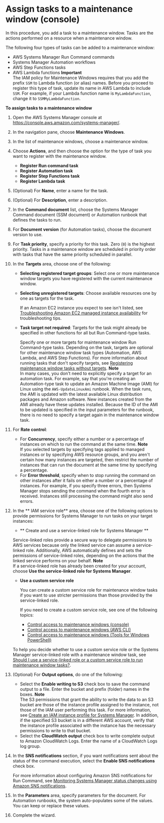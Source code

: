 # Assign tasks to a maintenance window \(console\)<a name="sysman-maintenance-assign-tasks"></a>

In this procedure, you add a task to a maintenance window\. Tasks are the actions performed on a resource when a maintenance window\. 

The following four types of tasks can be added to a maintenance window:
+ AWS Systems Manager Run Command commands
+ Systems Manager Automation workflows
+ AWS Step Functions tasks
+ AWS Lambda functions
**Important**  
The IAM policy for Maintenance Windows requires that you add the prefix `SSM` to Lambda function \(or alias\) names\. Before you proceed to register this type of task, update its name in AWS Lambda to include `SSM`\. For example, if your Lambda function name is `MyLambdaFunction`, change it to `SSMMyLambdaFunction`\.

**To assign tasks to a maintenance window**

1. Open the AWS Systems Manager console at [https://console\.aws\.amazon\.com/systems\-manager/](https://console.aws.amazon.com/systems-manager/)\.

1. In the navigation pane, choose **Maintenance Windows**\. 

1. In the list of maintenance windows, choose a maintenance window\.

1. Choose **Actions**, and then choose the option for the type of task you want to register with the maintenance window\.
   + **Register Run command task**
   + **Register Automation task**
   + **Register Step Functions task**
   + **Register Lambda task**

1. \(Optional\) For **Name**, enter a name for the task\.

1. \(Optional\) For **Description**, enter a description\.

1. In the **Command document** list, choose the Systems Manager Command document \(SSM document\) or Automation runbook that defines the tasks to run\.

1. For **Document version** \(for Automation tasks\), choose the document version to use\.

1. For **Task priority**, specify a priority for this task\. Zero \(`0`\) is the highest priority\. Tasks in a maintenance window are scheduled in priority order with tasks that have the same priority scheduled in parallel\.

1. In the **Targets** area, choose one of the following:
   + **Selecting registered target groups**: Select one or more maintenance window targets you have registered with the current maintenance window\.
   + **Selecting unregistered targets**: Choose available resources one by one as targets for the task\.

     If an Amazon EC2 instance you expect to see isn't listed, see [Troubleshooting Amazon EC2 managed instance availability](troubleshooting-managed-instances.md) for troubleshooting tips\.
   + **Task target not required**: Targets for the task might already be specified in other functions for all but Run Command\-type tasks\.

     Specify one or more targets for maintenance window Run Command\-type tasks\. Depending on the task, targets are optional for other maintenance window task types \(Automation, AWS Lambda, and AWS Step Functions\)\. For more information about running tasks that don't specify targets, see [Registering maintenance window tasks without targets](maintenance-windows-targetless-tasks.md)\.
**Note**  
In many cases, you don't need to explicitly specify a target for an automation task\. For example, say that you're creating an Automation\-type task to update an Amazon Machine Image \(AMI\) for Linux using the `AWS-UpdateLinuxAmi` runbook\. When the task runs, the AMI is updated with the latest available Linux distribution packages and Amazon software\. New instances created from the AMI already have these updates installed\. Because the ID of the AMI to be updated is specified in the input parameters for the runbook, there is no need to specify a target again in the maintenance window task\.

1. For **Rate control**:
   + For **Concurrency**, specify either a number or a percentage of instances on which to run the command at the same time\.
**Note**  
If you selected targets by specifying tags applied to managed instances or by specifying AWS resource groups, and you aren't certain how many instances are targeted, then restrict the number of instances that can run the document at the same time by specifying a percentage\.
   + For **Error threshold**, specify when to stop running the command on other instances after it fails on either a number or a percentage of instances\. For example, if you specify three errors, then Systems Manager stops sending the command when the fourth error is received\. Instances still processing the command might also send errors\.

1. In the ** IAM service role** area, choose one of the following options to provide permissions for Systems Manager to run tasks on your target instances:
   +  ** Create and use a service\-linked role for Systems Manager **

     Service\-linked roles provide a secure way to delegate permissions to AWS services because only the linked service can assume a service\-linked role\. Additionally, AWS automatically defines and sets the permissions of service\-linked roles, depending on the actions that the linked service performs on your behalf\.
**Note**  
If a service\-linked role has already been created for your account, choose **Use the service\-linked role for Systems Manager**\.
   + **Use a custom service role**

     You can create a custom service role for maintenance window tasks if you want to use stricter permissions than those provided by the service\-linked role\. 

     If you need to create a custom service role, see one of the following topics:
     + [Control access to maintenance windows \(console\)](sysman-maintenance-perm-console.md)
     + [Control access to maintenance windows \(AWS CLI\)](sysman-maintenance-perm-cli.md)
     + [Control access to maintenance windows \(Tools for Windows PowerShell\)](sysman-maintenance-perm-ps.md)

   To help you decide whether to use a custom service role or the Systems Manager service\-linked role with a maintenance window task, see [Should I use a service\-linked role or a custom service role to run maintenance window tasks?](sysman-maintenance-permissions.md#maintenance-window-tasks-service-role)\.

1. \(Optional\) For **Output options**, do one of the following:
   + Select the **Enable writing to S3** check box to save the command output to a file\. Enter the bucket and prefix \(folder\) names in the boxes\.
**Note**  
The S3 permissions that grant the ability to write the data to an S3 bucket are those of the instance profile assigned to the instance, not those of the IAM user performing this task\. For more information, see [Create an IAM instance profile for Systems Manager](setup-instance-profile.md)\. In addition, if the specified S3 bucket is in a different AWS account, verify that the instance profile associated with the instance has the necessary permissions to write to that bucket\.
   + Select the **CloudWatch output** check box to write complete output to Amazon CloudWatch Logs\. Enter the name of a CloudWatch Logs log group\.

1. In the **SNS notifications** section, if you want notifications sent about the status of the command execution, select the **Enable SNS notifications** check box\.

   For more information about configuring Amazon SNS notifications for Run Command, see [Monitoring Systems Manager status changes using Amazon SNS notifications](monitoring-sns-notifications.md)\.

1. In the **Parameters** area, specify parameters for the document\. For Automation runbooks, the system auto\-populates some of the values\. You can keep or replace these values\.

1. Complete the wizard\.